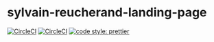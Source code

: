# sylvain-reucherand-landing-page

[![CircleCI](https://circleci.com/gh/sreucherand/sylvain-reucherand-landing-page/tree/develop.svg?style=svg)](https://circleci.com/gh/sreucherand/sylvain-reucherand-landing-page/tree/develop)
[![CircleCI](https://circleci.com/gh/sreucherand/sylvain-reucherand-landing-page/tree/master.svg?style=svg)](https://circleci.com/gh/sreucherand/sylvain-reucherand-landing-page/tree/master)
[![code style: prettier](https://img.shields.io/badge/code_style-prettier-ff69b4.svg?style=flat-square)](https://github.com/prettier/prettier)
